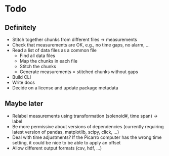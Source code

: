 # Todo

## Definitely
- Stitch together chunks from different files -> measurements
- Check that measurements are OK, e.g., no time gaps, no alarm, ...
- Read a list of data files as a common file
  - Find all data files
  - Map the chunks in each file
  - Stitch the chunks
  - Generate measurements = stitched chunks without gaps
- Build CLI
- Write docs
- Decide on a license and update package metadata

## Maybe later

- Relabel measurements using transformation (solenoid#, time span) -> label
- Be more permissive about versions of dependencies (currently requiring latest version of pandas, matplotlib, scipy, click, ...)
- Deal with time adjustments? If the Picarro computer has the wrong time setting, it could be nice to be able to apply an offset
- Allow different output formats (csv, hdf, ...)
